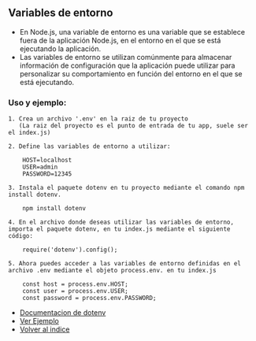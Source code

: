## Variables de entorno

- En Node.js, una variable de entorno es una variable que se establece fuera de la aplicación Node.js, en el entorno en el que se está ejecutando la aplicación.
- Las variables de entorno se utilizan comúnmente para almacenar información de configuración que la aplicación puede utilizar para personalizar su comportamiento en función del entorno en el que se está ejecutando.

### Uso y ejemplo:

    1. Crea un archivo '.env' en la raiz de tu proyecto 
       (La raiz del proyecto es el punto de entrada de tu app, suele ser el index.js)

    2. Define las variables de entorno a utilizar:
        
        HOST=localhost
        USER=admin
        PASSWORD=12345

    3. Instala el paquete dotenv en tu proyecto mediante el comando npm install dotenv.

        npm install dotenv

    4. En el archivo donde deseas utilizar las variables de entorno, importa el paquete dotenv, en tu index.js mediante el siguiente código:
        
        require('dotenv').config();

    5. Ahora puedes acceder a las variables de entorno definidas en el archivo .env mediante el objeto process.env. en tu index.js

        const host = process.env.HOST;
        const user = process.env.USER;
        const password = process.env.PASSWORD;

- [Documentacion de dotenv](https://www.npmjs.com/package/dotenv)
- [Ver Ejemplo](./Ejemplo/index.js)
- [Volver al indice](../../README.md)

   
